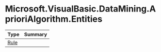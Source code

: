 ﻿
# Microsoft.VisualBasic.DataMining.AprioriAlgorithm.Entities

|Type|Summary|
|----|-------|
|<a href="#" onClick="load('/docs/Microsoft.VisualBasic.DataMining.AprioriAlgorithm.Entities/Rule.md')">Rule</a>||

